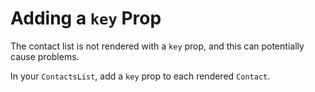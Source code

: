 # Adding a `key` Prop

The contact list is not rendered with a `key` prop, and this can potentially cause problems.

In your `ContactsList`, add a `key` prop to each rendered `Contact`.
